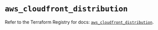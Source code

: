 # `aws_cloudfront_distribution`

Refer to the Terraform Registry for docs: [`aws_cloudfront_distribution`](https://registry.terraform.io/providers/hashicorp/aws/5.72.0/docs/resources/cloudfront_distribution).
